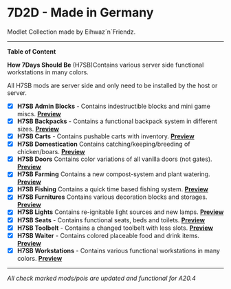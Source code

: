 # 7D2D - Made in Germany

Modlet Collection made by Eihwaz´n´Friendz.

--- --- --- --- --- --- --- --- ---

**Table of Content**

**How 7Days Should Be** (H7SB)Contains various server side functional workstations in many colors.

All H7SB mods are server side and only need to be installed by the host or server.

- [x] **H7SB Admin Blocks** - Contains indestructible blocks and mini game miscs. [**Preview**](https://www.youtube.com/watch?v=a8hCShdfkiw)
- [x] **H7SB Backpacks** - Contains a functional backpack system in different sizes. [**Preview**](https://www.youtube.com/watch?v=TFpet8PRdcw)
- [x] **H7SB Carts** - Contains pushable carts with inventory. [**Preview**](https://www.youtube.com/watch?v=6SlnCmN3nKQ)
- [x] **H7SB Domestication** Contains catching/keeping/breeding of chicken/boars. [**Preview**](https://www.youtube.com/watch?v=Fmb-ltGn2Ac)
- [x] **H7SB Doors** Contains color variations of all vanilla doors (not gates). [**Preview**](https://www.youtube.com/watch?v=GyH2dzPl7DQ)
- [x] **H7SB Farming** Contains a new compost-system and plant watering. [**Preview**](https://www.youtube.com/watch?v=lKlbDbP5Ngs)
- [x] **H7SB Fishing** Contains a quick time based fishing system. [**Preview**](https://www.youtube.com/watch?v=ut__sSTPLf8)
- [x] **H7SB Furnitures** Contains various decoration blocks and storages. [**Preview**](https://www.youtube.com/watch?v=Th4V5ptCZWc)
- [x] **H7SB Lights** Contains re-ignitable light sources and new lamps. [**Preview**](https://www.youtube.com/watch?v=EmCS7Sb_LP8)
- [x] **H7SB Seats** - Contains functional seats, beds and toilets. [**Preview**](https://www.youtube.com/watch?v=wnyLgzxMUAs)
- [x] **H7SB Toolbelt** - Contains a changed toolbelt with less slots. [**Preview**](https://www.youtube.com/watch?v=WHwMi6P5IW8)
- [x] **H7SB Waiter** - Contains colored placeable food and drink items. [**Preview**](https://www.youtube.com/watch?v=ZvaOw51VSvg)
- [x] **H7SB Workstations** - Contains various functional workstations in many colors. [**Preview**](https://www.youtube.com/watch?v=0Aghx2HSDTc)
 
--- --- --- --- --- --- --- --- ---

*All check marked mods/pois are updated and functional for A20.4*
